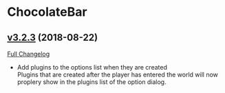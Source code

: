 # ChocolateBar

## [v3.2.3](https://github.com/zanony/ChocolateBar/tree/v3.2.3) (2018-08-22)
[Full Changelog](https://github.com/zanony/ChocolateBar/compare/v3.2.2...v3.2.3)

- Add plugins to the options list when they are created  
    Plugins that are created after the player has entered the world will now proplery show in the plugins list of the option dialog.  
